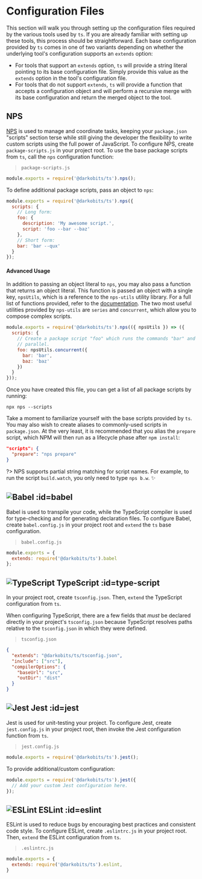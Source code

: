 # Configuration Files

This section will walk you through setting up the configuration files required
by the various tools used by `ts`. If you are already familiar with setting up
these tools, this process should be straightforward. Each base configuration
provided by `ts` comes in one of two variants depending on whether the
underlying tool's configuration supports an `extends` option:

* For tools that support an `extends` option, `ts` will provide a string literal
  pointing to its base configuration file. Simply provide this value as the
  `extends` option in the tool's configuration file.
* For tools that do not support `extends`, `ts` will provide a function that
  accepts a configuration object and will perform a recursive merge with its
  base configuration and return the merged object to the tool.

## NPS

[NPS](https://github.com/sezna/nps) is used to manage and coordinate tasks,
keeping your `package.json` "scripts" section terse while still giving the
developer the flexibility to write custom scripts using the full power of
JavaScript. To configure NPS, create `package-scripts.js` in your project root.
To use the base package scripts from `ts`, call the `nps` configuration
function:

> `package-scripts.js`

```js
module.exports = require('@darkobits/ts').nps();
```

To define additional package scripts, pass an object to `nps`:

```js
module.exports = require('@darkobits/ts').nps({
  scripts: {
    // Long form:
    foo: {
      description: 'My awesome script.',
      script: 'foo --bar --baz'
    },
    // Short form:
    bar: 'bar --qux'
  }
});
```

#### Advanced Usage

In addition to passing an object literal to `nps`, you may also pass a function
that returns an object literal. This function is passed an object with a single
key, `npsUtils`, which is a reference to the `nps-utils` utility library. For
a full list of functions provided, refer to the [documentation](https://github.com/kentcdodds/nps-utils).
The two most useful utilities provided by `nps-utils` are `series` and
`concurrent`, which allow you to compose complex scripts.

```js
module.exports = require('@darkobits/ts').nps(({ npsUtils }) => ({
  scripts: {
    // Create a package script "foo" which runs the commands "bar" and "baz" in
    // parallel.
    foo: npsUtils.concurrent({
      bar: 'bar',
      baz: 'baz'
    })
  }
}));
```

Once you have created this file, you can get a list of all package scripts by
running:

```
npx nps --scripts
```

Take a moment to familiarize yourself with the base scripts provided by `ts`.
You may also wish to create aliases to commonly-used scripts in `package.json`.
At the very least, it is recommended that you alias the `prepare` script, which
NPM will then run as a lifecycle phase after `npm install`:

```json
"scripts": {
  "prepare": "nps prepare"
}
```

?> NPS supports partial string matching for script names. For
example, to run the script `build.watch`, you only need to type `nps b.w`. ✨

## ![Babel](https://user-images.githubusercontent.com/441546/100516407-80935180-3138-11eb-9a98-b9c0fdeb3014.png ':size=128') :id=babel

Babel is used to transpile your code, while the TypeScript compiler is used for
type-checking and for generating declaration files. To configure Babel, create
`babel.config.js` in your project root and `extend` the `ts` base configuration.

> `babel.config.js`

```js
module.exports = {
  extends: require('@darkobits/ts').babel
};
```

## ![TypeScript](https://user-images.githubusercontent.com/441546/100515271-b122bd80-312f-11eb-9137-a3cae4ce8ef1.png ':size=22') TypeScript :id=type-script

In your project root, create `tsconfig.json`. Then, `extend` the TypeScript
configuration from `ts`.

When configuring TypeScript, there are a few fields that _must_ be declared
directly in your project's `tsconfig.json` because TypeScript resolves paths
relative to the `tsconfig.json` in which they were defined.

> `tsconfig.json`

```json
{
  "extends": "@darkobits/ts/tsconfig.json",
  "include": ["src"],
  "compilerOptions": {
    "baseUrl": "src",
    "outDir": "dist"
  }
}
```

## ![Jest](https://user-images.githubusercontent.com/441546/100515295-db747b00-312f-11eb-9368-7e58dfeef76c.png ':size=20') Jest :id=jest

Jest is used for unit-testing your project. To configure Jest, create
`jest.config.js` in your project root, then invoke the Jest configuration
function from `ts`.

> `jest.config.js`

```js
module.exports = require('@darkobits/ts').jest();
```

To provide additional/custom configuration:

```js
module.exports = require('@darkobits/ts').jest({
  // Add your custom Jest configuration here.
});
```

## ![ESLint](https://user-images.githubusercontent.com/441546/100515367-72413780-3130-11eb-9242-76f2823274ce.png ':size=20') ESLint :id=eslint

ESLint is used to reduce bugs by encouraging best practices and consistent code
style. To configure ESLint, create `.eslintrc.js` in your project root. Then,
`extend` the ESLint configuration from `ts`.

> `.eslintrc.js`

```js
module.exports = {
  extends: require('@darkobits/ts').eslint,
}
```
